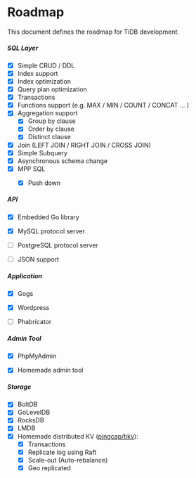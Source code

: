 # Roadmap

This document defines the roadmap for TiDB development.

##### __SQL Layer__  
- [x] Simple CRUD / DDL
- [x] Index support
- [x] Index optimization
- [x] Query plan optimization
- [x] Transactions
- [x] Functions support  (e.g. MAX / MIN / COUNT / CONCAT ... )
- [x] Aggregation support
    - [x] Group by clause
    - [x] Order by clause
    - [x] Distinct clause
- [x] Join (LEFT JOIN / RIGHT JOIN / CROSS JOIN)
- [x] Simple Subquery
- [x] Asynchronous schema change
- [x] MPP SQL
    - [x] Push down 


##### __API__  
- [x] Embedded Go library
- [x] MySQL protocol server
- [ ] PostgreSQL protocol server
- [ ] JSON support


##### __Application__  
- [x] Gogs
- [x] Wordpress
- [ ] Phabricator


##### __Admin Tool__  
- [x] PhpMyAdmin 
- [x] Homemade admin tool


##### __Storage__  
- [x] BoltDB
- [x] GoLevelDB
- [x] RocksDB
- [x] LMDB
- [x] Homemade distributed KV ([pingcap/tikv](https://github.com/pingcap/tikv)):
    - [x] Transactions
    - [x] Replicate log using Raft
    - [x] Scale-out (Auto-rebalance)
    - [x] Geo replicated
